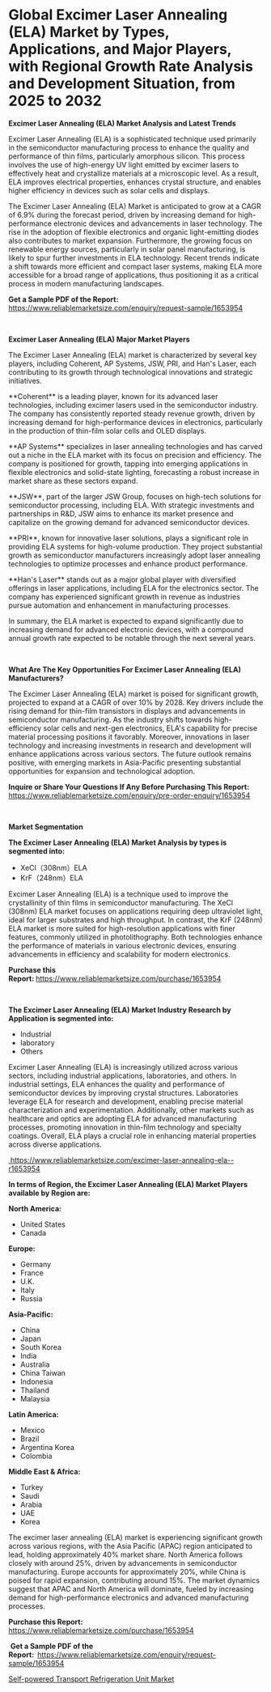 <p><h1>Global Excimer Laser Annealing (ELA) Market by Types, Applications, and Major Players, with Regional Growth Rate Analysis and Development Situation, from 2025 to 2032</h1></p><p><strong>Excimer Laser Annealing (ELA) Market Analysis and Latest Trends</strong></p>
<p><p>Excimer Laser Annealing (ELA) is a sophisticated technique used primarily in the semiconductor manufacturing process to enhance the quality and performance of thin films, particularly amorphous silicon. This process involves the use of high-energy UV light emitted by excimer lasers to effectively heat and crystallize materials at a microscopic level. As a result, ELA improves electrical properties, enhances crystal structure, and enables higher efficiency in devices such as solar cells and displays.</p><p>The Excimer Laser Annealing (ELA) Market is anticipated to grow at a CAGR of 6.9% during the forecast period, driven by increasing demand for high-performance electronic devices and advancements in laser technology. The rise in the adoption of flexible electronics and organic light-emitting diodes also contributes to market expansion. Furthermore, the growing focus on renewable energy sources, particularly in solar panel manufacturing, is likely to spur further investments in ELA technology. Recent trends indicate a shift towards more efficient and compact laser systems, making ELA more accessible for a broad range of applications, thus positioning it as a critical process in modern manufacturing landscapes.</p></p>
<p><strong>Get a Sample PDF of the Report:&nbsp;</strong> <a href="https://www.reliablemarketsize.com/enquiry/request-sample/1653954?utm_campaign=3351&utm_medium=2&utm_source=Github&utm_content=ia&utm_term=11042025&utm_id=excimer-laser-annealing-ela">https://www.reliablemarketsize.com/enquiry/request-sample/1653954</a></p>
<p>&nbsp;</p>
<p><strong>Excimer Laser Annealing (ELA) Major Market Players</strong></p>
<p><p>The Excimer Laser Annealing (ELA) market is characterized by several key players, including Coherent, AP Systems, JSW, PRI, and Han's Laser, each contributing to its growth through technological innovations and strategic initiatives. </p><p>**Coherent** is a leading player, known for its advanced laser technologies, including excimer lasers used in the semiconductor industry. The company has consistently reported steady revenue growth, driven by increasing demand for high-performance devices in electronics, particularly in the production of thin-film solar cells and OLED displays.</p><p>**AP Systems** specializes in laser annealing technologies and has carved out a niche in the ELA market with its focus on precision and efficiency. The company is positioned for growth, tapping into emerging applications in flexible electronics and solid-state lighting, forecasting a robust increase in market share as these sectors expand.</p><p>**JSW**, part of the larger JSW Group, focuses on high-tech solutions for semiconductor processing, including ELA. With strategic investments and partnerships in R&D, JSW aims to enhance its market presence and capitalize on the growing demand for advanced semiconductor devices.</p><p>**PRI**, known for innovative laser solutions, plays a significant role in providing ELA systems for high-volume production. They project substantial growth as semiconductor manufacturers increasingly adopt laser annealing technologies to optimize processes and enhance product performance.</p><p>**Han's Laser** stands out as a major global player with diversified offerings in laser applications, including ELA for the electronics sector. The company has experienced significant growth in revenue as industries pursue automation and enhancement in manufacturing processes.</p><p>In summary, the ELA market is expected to expand significantly due to increasing demand for advanced electronic devices, with a compound annual growth rate expected to be notable through the next several years.</p></p>
<p>&nbsp;</p>
<p><strong>What Are The Key Opportunities For Excimer Laser Annealing (ELA) Manufacturers?</strong></p>
<p><p>The Excimer Laser Annealing (ELA) market is poised for significant growth, projected to expand at a CAGR of over 10% by 2028. Key drivers include the rising demand for thin-film transistors in displays and advancements in semiconductor manufacturing. As the industry shifts towards high-efficiency solar cells and next-gen electronics, ELA's capability for precise material processing positions it favorably. Moreover, innovations in laser technology and increasing investments in research and development will enhance applications across various sectors. The future outlook remains positive, with emerging markets in Asia-Pacific presenting substantial opportunities for expansion and technological adoption.</p></p>
<p><strong>Inquire or Share Your Questions If Any Before Purchasing This Report:</strong> <a href="https://www.reliablemarketsize.com/enquiry/pre-order-enquiry/1653954?utm_campaign=3351&utm_medium=2&utm_source=Github&utm_content=ia&utm_term=11042025&utm_id=excimer-laser-annealing-ela">https://www.reliablemarketsize.com/enquiry/pre-order-enquiry/1653954</a></p>
<p>&nbsp;</p>
<p><strong>Market Segmentation</strong></p>
<p><strong>The Excimer Laser Annealing (ELA) Market Analysis by types is segmented into:</strong></p>
<p><ul><li>XeCl（308nm）ELA</li><li>KrF（248nm）ELA</li></ul></p>
<p><p>Excimer Laser Annealing (ELA) is a technique used to improve the crystallinity of thin films in semiconductor manufacturing. The XeCl (308nm) ELA market focuses on applications requiring deep ultraviolet light, ideal for larger substrates and high throughput. In contrast, the KrF (248nm) ELA market is more suited for high-resolution applications with finer features, commonly utilized in photolithography. Both technologies enhance the performance of materials in various electronic devices, ensuring advancements in efficiency and scalability for modern electronics.</p></p>
<p><strong>Purchase this Report:&nbsp;</strong><a href="https://www.reliablemarketsize.com/purchase/1653954?utm_campaign=3351&utm_medium=2&utm_source=Github&utm_content=ia&utm_term=11042025&utm_id=excimer-laser-annealing-ela">https://www.reliablemarketsize.com/purchase/1653954</a></p>
<p>&nbsp;</p>
<p><strong>The Excimer Laser Annealing (ELA) Market Industry Research by Application is segmented into:</strong></p>
<p><ul><li>Industrial</li><li>laboratory</li><li>Others</li></ul></p>
<p><p>Excimer Laser Annealing (ELA) is increasingly utilized across various sectors, including industrial applications, laboratories, and others. In industrial settings, ELA enhances the quality and performance of semiconductor devices by improving crystal structures. Laboratories leverage ELA for research and development, enabling precise material characterization and experimentation. Additionally, other markets such as healthcare and optics are adopting ELA for advanced manufacturing processes, promoting innovation in thin-film technology and specialty coatings. Overall, ELA plays a crucial role in enhancing material properties across diverse applications.</p></p>
<p><a href="https://www.reliablemarketsize.com/excimer-laser-annealing-ela--r1653954?utm_campaign=3351&utm_medium=2&utm_source=Github&utm_content=ia&utm_term=11042025&utm_id=excimer-laser-annealing-ela">&nbsp;https://www.reliablemarketsize.com/excimer-laser-annealing-ela--r1653954</a></p>
<p><strong>In terms of Region, the Excimer Laser Annealing (ELA) Market Players available by Region are:</strong></p>
<p>
    <p> <strong> North America: </strong>
        <ul>
            <li>United States</li>
            <li>Canada</li>
        </ul>
        </p> 
    <p> <strong> Europe: </strong>
        <ul>
            <li>Germany</li>
            <li>France</li>
            <li>U.K.</li>
            <li>Italy</li>
            <li>Russia</li>
        </ul>
        </p> 
    <p> <strong> Asia-Pacific: </strong>
        <ul>
            <li>China</li>
            <li>Japan</li>
            <li>South Korea</li>
            <li>India</li>
            <li>Australia</li>
            <li>China Taiwan</li>
            <li>Indonesia</li>
            <li>Thailand</li>
            <li>Malaysia</li>
        </ul>
        </p> 
    <p> <strong> Latin America: </strong>
        <ul>
            <li>Mexico</li>
            <li>Brazil</li>
            <li>Argentina Korea</li>
            <li>Colombia</li>
        </ul>
        </p> 
    <p> <strong> Middle East & Africa: </strong>
        <ul>
            <li>Turkey</li>
            <li>Saudi</li>
            <li>Arabia</li>
            <li>UAE</li>
            <li>Korea</li>
        </ul>
    </p>
    </p>
<p><p>The excimer laser annealing (ELA) market is experiencing significant growth across various regions, with the Asia Pacific (APAC) region anticipated to lead, holding approximately 40% market share. North America follows closely with around 25%, driven by advancements in semiconductor manufacturing. Europe accounts for approximately 20%, while China is poised for rapid expansion, contributing around 15%. The market dynamics suggest that APAC and North America will dominate, fueled by increasing demand for high-performance electronics and advanced manufacturing processes.</p></p>
<p><strong>Purchase this Report: </strong><a href="https://www.reliablemarketsize.com/purchase/1653954?utm_campaign=3351&utm_medium=2&utm_source=Github&utm_content=ia&utm_term=11042025&utm_id=excimer-laser-annealing-ela">https://www.reliablemarketsize.com/purchase/1653954</a></p>
<p>&nbsp;<strong>Get a Sample PDF of the Report:&nbsp;&nbsp;</strong><a href="https://www.reliablemarketsize.com/enquiry/request-sample/1653954?utm_campaign=3351&utm_medium=2&utm_source=Github&utm_content=ia&utm_term=11042025&utm_id=excimer-laser-annealing-ela">https://www.reliablemarketsize.com/enquiry/request-sample/1653954</a></p>
<p><strong></strong></p>
<p><p><a href="https://github.com/rrosasdaunas/Market-Research-Report-List-1/blob/main/self-powered-transport-refrigeration-unit-market.md?utm_campaign=3351&utm_medium=2&utm_source=Github&utm_content=ia&utm_term=11042025&utm_id=excimer-laser-annealing-ela">Self-powered Transport Refrigeration Unit Market</a></p></p>